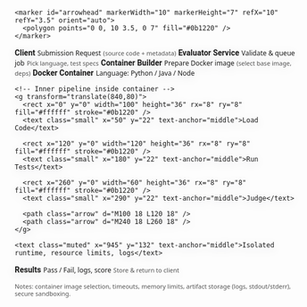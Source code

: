 <!-- Save this as pipeline.svg or paste into an HTML file inside <svg>...</svg> -->
<svg xmlns="http://www.w3.org/2000/svg" width="1100" height="380" viewBox="0 0 1100 380">
  <defs>
    <linearGradient id="g1" x1="0" x2="1">
      <stop offset="0" stop-color="#6C7CF2"/>
      <stop offset="1" stop-color="#8FE3C0"/>
    </linearGradient>
    <style>
      .box { fill: url(#g1); stroke:#1F2937; stroke-width:1; rx:14; ry:14; filter: drop-shadow(0 4px 8px rgba(15,23,42,0.15)); }
      .small { font: 12px/1.2 "Segoe UI", Roboto, sans-serif; fill:#0b1220; }
      .title { font: 14px/1.2 "Segoe UI Semibold", Roboto, sans-serif; fill:#071029; font-weight:700; }
      .muted { font: 11px/1.2 "Segoe UI", Roboto, sans-serif; fill:#072033; opacity:0.75; }
      .arrow { fill:none; stroke:#0b1220; stroke-width:2; marker-end: url(#arrowhead); }
    </style>

    <marker id="arrowhead" markerWidth="10" markerHeight="7" refX="10" refY="3.5" orient="auto">
      <polygon points="0 0, 10 3.5, 0 7" fill="#0b1220" />
    </marker>
  </defs>

  <!-- Client -->
  <g>
    <rect class="box" x="20" y="30" width="170" height="90" />
    <text class="title" x="105" y="58" text-anchor="middle">Client</text>
    <text class="small" x="105" y="80" text-anchor="middle">Submission Request</text>
    <text class="muted" x="105" y="98" text-anchor="middle">(source code + metadata)</text>
  </g>

  <!-- Arrow to Evaluator -->
  <path class="arrow" d="M190 80 L260 80" />

  <!-- Evaluator Service -->
  <g>
    <rect class="box" x="260" y="20" width="200" height="110" />
    <text class="title" x="360" y="54" text-anchor="middle">Evaluator Service</text>
    <text class="small" x="360" y="76" text-anchor="middle">Validate & queue job</text>
    <text class="muted" x="360" y="96" text-anchor="middle">Pick language, test specs</text>
  </g>

  <!-- Arrow to Orchestrator / Builder -->
  <path class="arrow" d="M460 75 L540 75" />

  <!-- Container Builder / Orchestrator -->
  <g>
    <rect class="box" x="540" y="20" width="200" height="110" />
    <text class="title" x="640" y="54" text-anchor="middle">Container Builder</text>
    <text class="small" x="640" y="76" text-anchor="middle">Prepare Docker image</text>
    <text class="muted" x="640" y="96" text-anchor="middle">(select base image, deps)</text>
  </g>

  <!-- Arrow into Docker Container (runtime) -->
  <path class="arrow" d="M740 75 L810 75" />

  <!-- Docker Container (running) -->
  <g>
    <rect class="box" x="810" y="10" width="270" height="160" />
    <text class="title" x="945" y="40" text-anchor="middle">Docker Container</text>
    <text class="small" x="945" y="64" text-anchor="middle">Language: <tspan font-weight="700">Python / Java / Node</tspan></text>

    <!-- Inner pipeline inside container -->
    <g transform="translate(840,80)">
      <rect x="0" y="0" width="100" height="36" rx="8" ry="8" fill="#ffffff" stroke="#0b1220" />
      <text class="small" x="50" y="22" text-anchor="middle">Load Code</text>

      <rect x="120" y="0" width="120" height="36" rx="8" ry="8" fill="#ffffff" stroke="#0b1220" />
      <text class="small" x="180" y="22" text-anchor="middle">Run Tests</text>

      <rect x="260" y="0" width="60" height="36" rx="8" ry="8" fill="#ffffff" stroke="#0b1220" />
      <text class="small" x="290" y="22" text-anchor="middle">Judge</text>

      <path class="arrow" d="M100 18 L120 18" />
      <path class="arrow" d="M240 18 L260 18" />
    </g>

    <text class="muted" x="945" y="132" text-anchor="middle">Isolated runtime, resource limits, logs</text>
  </g>

  <!-- Arrow back to Evaluator with results -->
  <path class="arrow" d="M945 170 L945 220 L360 220 L360 140" />

  <!-- Results box near Evaluator -->
  <g>
    <rect x="260" y="230" width="200" height="90" class="box" />
    <text class="title" x="360" y="258" text-anchor="middle">Results</text>
    <text class="small" x="360" y="280" text-anchor="middle">Pass / Fail, logs, score</text>
    <text class="muted" x="360" y="298" text-anchor="middle">Store & return to client</text>
  </g>

  <!-- Arrow from Results back to Client -->
  <path class="arrow" d="M360 320 L105 320 L105 120" />
  <path class="arrow" d="M105 120 L105 118" />

  <!-- Footer note -->
  <text class="muted" x="20" y="365">Notes: container image selection, timeouts, memory limits, artifact storage (logs, stdout/stderr), secure sandboxing.</text>
</svg>
